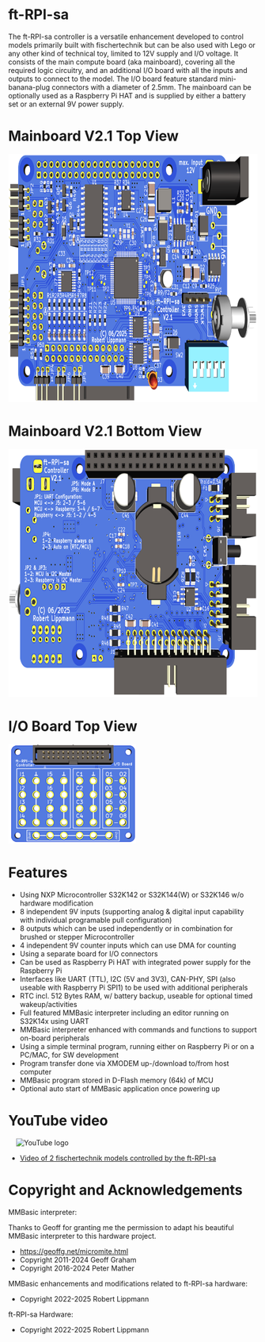 # ft-RPI-sa
The ft-RPI-sa controller is a versatile enhancement developed to control models primarily built with fischertechnik but can be also used with Lego or any other kind of technical toy, limited to 12V supply and I/O voltage.
It consists of the main compute board (aka mainboard), covering all the required logic circuitry, and an additional I/O board with all the inputs and outputs to connect to the model. The I/O board feature standard mini-banana-plug connectors with a diameter of 2.5mm. The mainboard can be optionally used as a Raspberry Pi HAT and is supplied by either a battery set or an external 9V power supply.

# Mainboard V2.1 Top View
<img src="doc/Images/Mainboard_V2.1_Top.png" height="500" alt="Mainboard V2.1 Top view">

# Mainboard V2.1 Bottom View
<img src="doc/Images/Mainboard_V2.1_Bottom.png" height="500" alt="Mainboard V2.1 Bottom view">

# I/O Board Top View
<img src="doc/Images/IO-Board_Top.png" height="200" alt="I/O Board Top view">

# Features
 - Using NXP Microcontroller S32K142 or S32K144(W) or S32K146 w/o hardware modification
 - 8 independent 9V inputs (supporting analog & digital input capability with individual
   programable pull configuration)
 - 8 outputs which can be used independently or in combination for brushed or stepper Microcontroller
 - 4 independent 9V counter inputs which can use DMA for counting
 - Using a separate board for I/O connectors
 - Can be used as Raspberry Pi HAT with integrated power supply for the Raspberry Pi
 - Interfaces like UART (TTL), I2C (5V and 3V3), CAN-PHY, SPI (also useable with Raspberry Pi SPI1)
   to be used with additional peripherals
 - RTC incl. 512 Bytes RAM, w/ battery backup, useable for optional timed wakeup/activities
 - Full featured MMBasic interpreter including an editor running on S32K14x using UART
 - MMBasic interpreter enhanced with commands and functions to support on-board peripherals
 - Using a simple terminal program, running either on Raspberry Pi or on a PC/MAC, for SW development
 - Program transfer done via XMODEM up-/download to/from host computer
 - MMBasic program stored in D-Flash memory (64k) of MCU
 - Optional auto start of MMBasic application once powering up
 
# YouTube video
&nbsp;&nbsp;&nbsp;&nbsp;<img src="https://www.gstatic.com/youtube/img/branding/youtubelogo/svg/youtubelogo.svg" width="10%" alt="YouTube logo">
 - [Video of 2 fischertechnik models controlled by the ft-RPI-sa](https://www.youtube.com/watch?v=sPbV3bQHXdk)

# Copyright and Acknowledgements

MMBasic interpreter:

Thanks to Geoff for granting me the permission to adapt his beautiful MMBasic interpreter to this hardware project.
 - https://geoffg.net/micromite.html
 - Copyright 2011-2024 Geoff Graham
 - Copyright 2016-2024 Peter Mather

MMBasic enhancements and modifications related to ft-RPI-sa hardware:
- Copyright 2022-2025 Robert Lippmann
  
ft-RPI-sa Hardware:

- Copyright 2022-2025 Robert Lippmann
